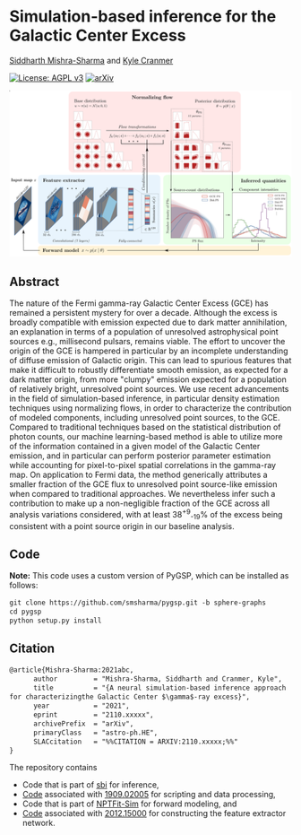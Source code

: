 # Simulation-based inference for the Galactic Center Excess

[Siddharth Mishra-Sharma](smsharma@mit.edu) and [Kyle Cranmer](kyle.cranmer@nyu.edu)

[![License: AGPL v3](https://img.shields.io/badge/License-AGPL%20v3-blue.svg)](https://www.gnu.org/licenses/agpl-3.0)
[![arXiv](https://img.shields.io/badge/arXiv-2110.xxxxx%20-green.svg)](https://arxiv.org/abs/2110.xxxxx)

![Summary of model.](paper/arXiv-v1/plots/hig.png)

## Abstract

The nature of the Fermi gamma-ray Galactic Center Excess (GCE) has remained a persistent mystery for over a decade. Although the excess is broadly compatible with emission expected due to dark matter annihilation, an explanation in terms of a population of unresolved astrophysical point sources e.g., millisecond pulsars, remains viable. The effort to uncover the origin of the GCE is hampered in particular by an incomplete understanding of diffuse emission of Galactic origin. This can lead to spurious features that make it difficult to robustly differentiate smooth emission, as expected for a dark matter origin, from more "clumpy" emission expected for a population of relatively bright, unresolved point sources. We use recent advancements in the field of simulation-based inference, in particular density estimation techniques using normalizing flows, in order to characterize the contribution of modeled components, including unresolved point sources, to the GCE. Compared to traditional techniques based on the statistical distribution of photon counts, our machine learning-based method is able to utilize more of the information contained in a given model of the Galactic Center emission, and in particular can perform posterior parameter estimation while accounting for pixel-to-pixel spatial correlations in the gamma-ray map. On application to Fermi data, the method generically attributes a smaller fraction of the GCE flux to unresolved point source-like emission when compared to traditional approaches. We nevertheless infer such a contribution to make up a non-negligible fraction of the GCE across all analysis variations considered, with at least 38<sup>+9</sup><sub>-19</sub>% of the excess being consistent with a point source origin in our baseline analysis.

## Code

**Note:** This code uses a custom version of PyGSP, which can be installed as follows:
```
git clone https://github.com/smsharma/pygsp.git -b sphere-graphs
cd pygsp
python setup.py install
```

## Citation

```
@article{Mishra-Sharma:2021abc,
      author         = "Mishra-Sharma, Siddharth and Cranmer, Kyle",
      title          = "{A neural simulation-based inference approach for characterizingthe Galactic Center $\gamma$-ray excess}",
      year           = "2021",
      eprint         = "2110.xxxxx",
      archivePrefix  = "arXiv",
      primaryClass   = "astro-ph.HE",
      SLACcitation   = "%%CITATION = ARXIV:2110.xxxxx;%%"
}
```

The repository contains 
- Code that is part of [sbi](https://github.com/mackelab/sbi) for inference,
- [Code](https://github.com/smsharma/mining-for-substructure-lens) associated with [1909.02005](https://arxiv.org/abs/1909.02005) for scripting and data processing, 
- Code that is part of [NPTFit-Sim](https://github.com/nickrodd/NPTFit-Sim) for forward modeling, and
- [Code](https://github.com/deepsphere/deepsphere-pytorch) associated with [2012.15000](https://arxiv.org/abs/2012.15000) for constructing the feature extractor network.